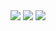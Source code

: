 <img src="https://i.ibb.co/THQzXv9/aldfk.png">

<img src="https://static1.srcdn.com/wordpress/wp-content/uploads/2022/10/Ralph-Fiennes-in-The-Menu-poster.jpg">

<img src="https://i.ibb.co/gW40gPp/IMG-3439.jpg">
